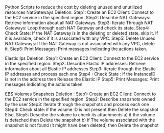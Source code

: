 Python Scripts to reduce the cost by deleting unused and unutilized resources
NatGateways Deletion: 
Step1: Create an EC2 Client: Connect to the EC2 service in the specified region. 
Step2: Describe NAT Gateways: Retrieve information about all NAT Gateways. 
Step3: Iterate Through NAT Gateways: Loop through each NAT Gateway and check its state. 
Step4: Check State: If the NAT Gateway is in the deleting or deleted state, skip it. If it is available, check if it is associated with any VPC. 
Step5: Delete Unused NAT Gateways: If the NAT Gateway is not associated with any VPC, delete it.
 Step6: Print Messages: Print messages indicating the actions taken.

Elastic Ips Deletion:
Step1: Create an EC2 Client: Connect to the EC2 service in the specified region. 
Step2: Describe Elastic IP addresses: Retrieve information about all Elastic IP addresses
Step3: Iterate through the Elastic IP addresses and process each one
Step4 : Check State : if the InstanceID is not in the address then Release the Elastic IP
Step5: Print Messages: Print messages indicating the actions taken

EBS Volumes Snapshots Deletion :
Step1: Create an EC2 Client: Connect to the EC2 service in the specified region. 
Step2: Describe snapshots owned by the user
Step3: Iterate through the snapshots and process each one
Step4: Check  state: if the volume ID is not present then Delete the snapshot
	Else,
Step5: Describe the volume to check its attachments
a)	if the volume is detached then Delete the snapshot
b)	if The volume associated with the snapshot is not found (it might have been deleted) then  Delete the snapshot

